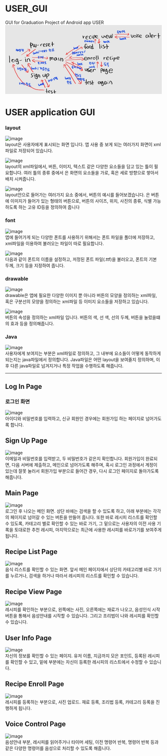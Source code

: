 # USER_GUI

GUI for Graduation Project of Android app USER
![image](https://github.com/Gachon-USER/USER_GUI_AOS/blob/main/temp_1669193441968.554083062.jpeg?raw=true)
# USER application GUI

### layout
![image](https://github.com/Gachon-USER/Gachon_USER_Project_Main/assets/93314745/1a3ae0e6-a37e-4b33-857b-21f04bbaee35)  
layout은 사용자에게 표시되는 화면 입니다. 앱 사용 중 보게 되는 여러가지 화면이 xml파일로 저장되어 있습니다. 

![image](https://github.com/Gachon-USER/Gachon_USER_Project_Main/assets/93314745/77f5e109-aef3-48c0-b033-a8c2ecfb12a8)   
layout의 xml파일에서, 버튼, 이미지, 텍스트 같은 다양한 요소들을 담고 있는 틀이 필요합니다. 여러 틀의 종류 중에서 <linearlayout>은 화면의 요소들을 가로, 혹은 세로 방향으로 쌓아서 배치 시켜줍니다. 

![image](https://github.com/Gachon-USER/Gachon_USER_Project_Main/assets/93314745/c3b64e95-082b-4cc3-a1bc-23d3d3432db4)  
layout안으로 들어가는 여러가지 요소 중에서, 버튼의 예시를 들어보겠습니다. <ImageButton>은 버튼에 이미지가 들어가 있는 형태의 버튼으로, 버튼의 사이즈, 위치, 사진의 종류, 식별 가능하도록 하는 고유 ID등을 정의하여 줍니다


### font
![image](https://github.com/Gachon-USER/Gachon_USER_Project_Main/assets/93314745/74617384-62e7-461f-8bee-dad973188557)  
앱에 들어가게 되는 다양한 폰트를 사용하기 위해서는 폰트 파일을 폴더에 저장하고, xml파일을 이용하여 불러오는 파일이 따로 필요합니다. 

![image](https://github.com/Gachon-USER/Gachon_USER_Project_Main/assets/93314745/641ed09d-d825-4d1c-9694-272dae8aec27)  
다음과 같이 폰트의 이름을 설정하고, 저정된 폰트 파일(.ttf)을 불러오고, 폰트의 기본 두께, 크기 등을 지정하여 줍니다. 

### drawable
![image](https://github.com/Gachon-USER/Gachon_USER_Project_Main/assets/93314745/eacabcd5-eca4-4773-8d22-663efd564255)    
drawable은 앱에 필요한 다양한 이미지 뿐 아니라 버튼의 모양을 정의하는 xml파일, 혹은 구분선의 모양을 정의하는 xml파일 등 이미지 요소들을 저장하고 있습니다. 

![image](https://github.com/Gachon-USER/Gachon_USER_Project_Main/assets/93314745/613f0e90-724e-4d90-a8a7-25547fc77aea)  
버튼의 속성을 정의하는 xml파일 입니다. 버튼의 색, 선 색, 선의 두께, 버튼을 눌렀을떄의 효과 등을 정의해줍니다. 


### Java
![image](https://github.com/Gachon-USER/Gachon_USER_Project_Main/assets/93314745/1979299d-3d97-4dde-8ca8-8890f335f165)   
사용자에게 보여지는 부분은 xml파일로 정의하고, 그 내부에 요소들이 어떻게 동작하게 되는지는 java파일에서 정의합니다. Java파일은 어떤 layout을 보여줄지 정의하며, 이후 다른 java파일로 넘겨지거나 특정 작업을 수행하도록 해줍니다. 



***

## Log In Page

### 로그인 화면

![image](https://github.com/Gachon-USER/Gachon_USER_Project_Main/assets/93314745/e8eb654a-cbc2-4c27-b723-0e326819b90f)    
아이디와 비밀번호를 입력하고, 신규 회원인 경우에는 회원가입 하는 페이지로 넘어가도록 합니다. 

## Sign Up Page

![image](https://github.com/Gachon-USER/Gachon_USER_Project_Main/assets/93314745/65f55c51-ada8-45aa-af05-25cbb9acfd6d)   
이메일과 비밀번호를 입력받고, 두 비밀번호가 같은지 확인합니다. 회원가입이 완료되면, 다음 서버에 제출하고, 메인으로 넘어가도록 해주며, 혹시 로그인 과정에서 계정이 있는데 잘못 눌러서 회원가입 부분으로 들어간 경우, 다시 로그인 페이지로 돌아가도록 해줍니다. 


## Main Page

![image](https://github.com/Gachon-USER/Gachon_USER_Project_Main/assets/93314745/29b0f551-240e-4013-99ab-e1e424025fb5)  
로그인 후 나오는 메인 화면. 상단 바에는 검색을 할 수 있도록 하고, 아래 부분에는 각각의 페이지로 넘어갈 수 있는 버튼을 만들어 줍니다. 또한 바로 레시피 리스트를 확인할 수 있도록, 카테고리 별로 확인할 수 있는 바로 가기, 그 밑으로는 사용자의 이전 사용 기록을 토대로한 추천 레시피, 마지막으로는 최근에 사용한 레시피를 바로가기를 보여주게 됩니다. 

## Recipe List Page

![image](https://github.com/Gachon-USER/Gachon_USER_Project_Main/assets/93314745/a7c76cdf-f037-4993-b425-3012a28b6f8b)  
음식 리스트를 확인할 수 있는 화면. 앞서 메인 페이지에서 상단의 카테고리별 바로 가기를 누르거나, 검색을 하거나 따라서 레시피의 리스트를 확인할 수 있습니다. 

## Recipe View Page

![image](https://github.com/Gachon-USER/Gachon_USER_Project_Main/assets/93314745/ff202088-b8e9-4388-9b2c-378ca0ca5f95)   
레시피를 확인하는 부분으로, 왼쪽에는 사진, 오른쪽에는 재료가 나오고, 음성인식 시작 버튼을 통해서 음성안내를 시작할 수 있습니다. 그리고 조리법이 나와 레시피를 확인할 수 있습니다. 

## User Info Page

![image](https://github.com/Gachon-USER/Gachon_USER_Project_Main/assets/93314745/20e3ee4c-011f-4751-942b-f13578e4691d)   
자신의 정보를 확인할 수 있는 페이지. 유저 이름, 지금까지 모은 포인트, 등록된 레시피를 확인할 수 있고, 밑에 부분에는 자신이 등록한 레시피의 리스트에서 수정할 수 있습니다.  

## Recipe Enroll Page

![image](https://github.com/Gachon-USER/Gachon_USER_Project_Main/assets/93314745/2a157525-e509-4095-ba59-1e8af7358341)   
레시피를 등록하는 부분으로, 사진 업로드. 재료 등록, 조리법 등록, 카테고리 등록을 진행하게 됩니다. 

## Voice Control Page

![image](https://github.com/Gachon-USER/Gachon_USER_Project_Main/assets/93314745/b54790fd-a1f3-4f48-8d42-d1baf80f62b0)   
음성안내 부분, 레시피를 읽어주거나 타이머 세팅, 이전 명령어 반복, 명령어 반복 등과 같은 다양한 명령어를 음성으로 처리할 수 있도록 해줍니다. 
